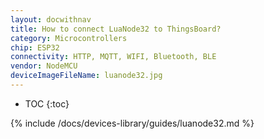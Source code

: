 ```yaml
---
layout: docwithnav
title: How to connect LuaNode32 to ThingsBoard?
category: Microcontrollers
chip: ESP32
connectivity: HTTP, MQTT, WIFI, Bluetooth, BLE
vendor: NodeMCU
deviceImageFileName: luanode32.jpg
---
```


* TOC
{:toc}

{% include /docs/devices-library/guides/luanode32.md %}
